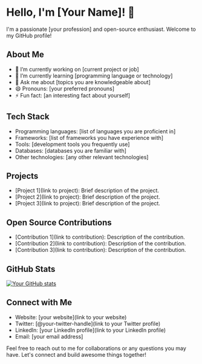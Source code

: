 # Hello, I'm [Your Name]! 👋

I'm a passionate [your profession] and open-source enthusiast. Welcome to my GitHub profile!

## About Me

- 🔭 I’m currently working on [current project or job]
- 🌱 I’m currently learning [programming language or technology]
- 💬 Ask me about [topics you are knowledgeable about]
- 😄 Pronouns: [your preferred pronouns]
- ⚡ Fun fact: [an interesting fact about yourself]

## Tech Stack

- Programming languages: [list of languages you are proficient in]
- Frameworks: [list of frameworks you have experience with]
- Tools: [development tools you frequently use]
- Databases: [databases you are familiar with]
- Other technologies: [any other relevant technologies]

## Projects

- [Project 1](link to project): Brief description of the project.
- [Project 2](link to project): Brief description of the project.
- [Project 3](link to project): Brief description of the project.

## Open Source Contributions

- [Contribution 1](link to contribution): Description of the contribution.
- [Contribution 2](link to contribution): Description of the contribution.
- [Contribution 3](link to contribution): Description of the contribution.

## GitHub Stats

[![Your GitHub stats](https://github-readme-stats.vercel.app/api?username=your-username&show_icons=true&theme=dark)](link-to-your-github-profile)

## Connect with Me

- Website: [your website](link to your website)
- Twitter: [@your-twitter-handle](link to your Twitter profile)
- LinkedIn: [your LinkedIn profile](link to your LinkedIn profile)
- Email: [your email address]

Feel free to reach out to me for collaborations or any questions you may have. Let's connect and build awesome things together!
